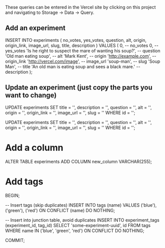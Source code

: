 These queries can be entered in the Vercel site by clicking on this project and navigating to Storage -> Data -> Query.

## Add an experiment

INSERT INTO experiments (
no_votes,
yes_votes,
question,
alt,
origin,
origin_link,
image_url,
slug,
title,
description
) VALUES (
0, -- no_votes
0, -- yes_votes
'Is he right to suspect the mare of wanting his soup?', -- question
'Old man eating soup', -- alt
'Mark Kent', -- origin
'http://example.com', -- origin_link
'http://vercel.com/image', -- image_url
'soup-man', -- slug
'Soup Man', -- title
'An old man is eating soup and sees a black mare.' -- description
);

## Update an experiment (just copy the parts you want to change)

UPDATE experiments
SET
title = '',
description = '',
question = '',
alt = '',
origin = '',
origin_link = '',
image_url = '',
slug = ''
WHERE id = '';

UPDATE experiments
SET
title = '',
description = '',
question = '',
alt = '',
origin = '',
origin_link = '',
image_url = '',
slug = ''
WHERE id = '';

# Add a column

ALTER TABLE experiments
ADD COLUMN new_column VARCHAR(255);

<!--Or whatever data type you need-->

# Add tags

<!-- To ensure atomicity, wrap the operations in a transaction: -->

BEGIN;

-- Insert tags (skip duplicates)
INSERT INTO tags (name)
VALUES ('blue'), ('green'), ('red')
ON CONFLICT (name) DO NOTHING;

-- Insert into junction table, avoid duplicates
INSERT INTO experiment_tags (experiment_id, tag_id)
SELECT 'some-experiment-uuid', id FROM tags WHERE name IN ('blue', 'green', 'red')
ON CONFLICT DO NOTHING;

COMMIT;
